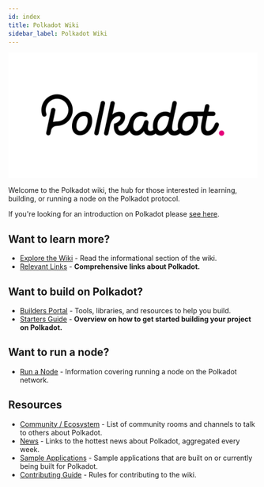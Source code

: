 ```yaml
---
id: index
title: Polkadot Wiki
sidebar_label: Polkadot Wiki
---
```


![Polkadot Logo](assets/Polkadot_logotype_color.svg)

Welcome to the Polkadot wiki, the hub for those interested in learning, building, or running a node on the Polkadot protocol.

If you're looking for an introduction on Polkadot please [see here](polkadot-learn-introduction).

## Want to learn more?

- [Explore the Wiki](polkadot-learn-index) - Read the informational section of the wiki.
- [Relevant Links](polkadot-learn-relevant-links) - **Comprehensive links about Polkadot.**

## Want to build on Polkadot?

- [Builders Portal](polkadot-build-index) - Tools, libraries, and resources to help you build.
- [Starters Guide](polkadot-build-build-with-polkadot) - **Overview on how to get started building your project on Polkadot.**

## Want to run a node?

- [Run a Node](polkadot-node-index) - Information covering running a node on the Polkadot network.

## Resources

- [Community / Ecosystem](community) - List of community rooms and channels to talk to others about Polkadot.
- [News](news) - Links to the hottest news about Polkadot, aggregated every week.
- [Sample Applications](polkadot-build-examples-index) - Sample applications that are built on or currently being built for Polkadot.
- [Contributing Guide](contributing) - Rules for contributing to the wiki.
